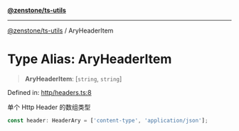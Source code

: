[**@zenstone/ts-utils**](../README.md)

***

[@zenstone/ts-utils](../globals.md) / AryHeaderItem

# Type Alias: AryHeaderItem

> **AryHeaderItem**: \[`string`, `string`\]

Defined in: [http/headers.ts:8](https://github.com/janpoem/ts-utils/blob/df5fa129179bf9218996bf53428f8189a02eea4a/src/http/headers.ts#L8)

单个 Http Header 的数组类型

```ts
const header: HeaderAry = ['content-type', 'application/json'];
```
